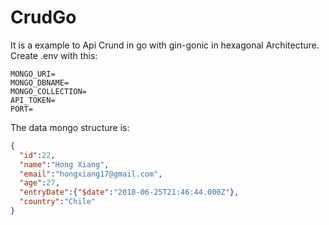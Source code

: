 # CrudGo

It is a example to Api Crund in go with gin-gonic in hexagonal Architecture. Create .env with this:

 ```
MONGO_URI=
MONGO_DBNAME=
MONGO_COLLECTION=
API_TOKEN=
PORT=
 ```
 
The data mongo structure is:

```json
{
  "id":22,
  "name":"Hong Xiang",
  "email":"hongxiang17@gmail.com",
  "age":27,
  "entryDate":{"$date":"2018-06-25T21:46:44.000Z"},
  "country":"Chile"
}
 ```
 